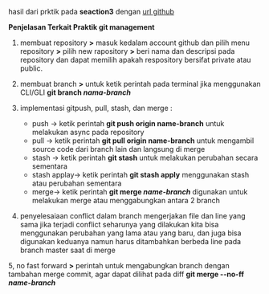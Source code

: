 hasil dari prktik pada **seaction3** dengan [url github](https://github.com/Amril26/version-Control-and-Branch-Management-git.git)

**Penjelasan Terkait Praktik git management**
1. membuat repository **>** masuk kedalam account github dan pilih menu  repository **>** pilih new rapository **>** beri nama dan descripsi pada repository dan dapat memilih apakah respository bersifat private atau public.

2. membuat branch **>** untuk ketik perintah pada terminal jika menggunakan CLI/GLI **git branch *nama-branch***

3. implementasi gitpush, pull, stash, dan merge : 
    * push -> ketik perintah **git push origin name-branch** untuk melakukan async pada repository
    * pull -> ketik perintah **git pull origin name-branch** untuk mengambil source code dari branch lain dan langsung di merge
    * stash -> ketik perintah **git stash** untuk melakukan perubahan secara sementara
    * stash applay-> ketik perintah **git stash apply** menggunakan stash atau perubahan sementara
    * merge-> ketik perintah **git merge *name-branch*** digunakan untuk melakukan merge atau menggabungkan antara 2 branch

4. penyelesaiaan conflict dalam branch mengerjakan file dan line yang sama jika terjadi conflict seharunya yang dilakukan kita bisa menggunakan perubahan yang lama atau yang baru, dan juga bisa digunakan keduanya namun harus ditambahkan berbeda line pada branch master saat di merge

5, no fast forward **>** perintah untuk mengabungkan branch dengan tambahan merge commit, agar dapat dilihat pada diff **git merge --no-ff *name-branch***

